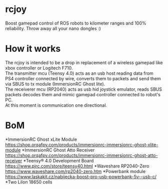 # rcjoy
Boost gamepad control of ROS robots to kilometer ranges and 100% reliability. Throw away all your nano dongles :)

# How it works
The rcjoy is intended to be a drop in replacement of a wireless gamepad like xbox controller or Logitech F710.  
The transmitter mcu (Teensy 4.0) acts as an usb host reading data from PS4 controller connected by wire, converts them to packets and send them via SBUS to tx module (ImmersionRC Ghost lite).  
The receiverer mcu (RP2040) acts as usb hid joystick emulator, reads SBUS packets decodes them and mimic gamepad controller connected to robot's PC.  
At this moment is communication one directional.

# BoM
  *ImmersionRC Ghost xLite Module
   https://shop.orqafpv.com/products/immersionrc-immersionrc-ghost-xlite-module
  *ImmersionRC Ghost Atto Receiver
   https://shop.orqafpv.com/products/immersionrc-immersionrc-ghost-atto-receiver
  *Teensy® 4.0 Development Board
   https://www.pjrc.com/store/teensy40.html
  *Waveshare RP2040-Zero
   https://www.waveshare.com/rp2040-zero.htm
  *Powerbank module  
   https://www.laskakit.cz/nabijecka-boost-pro-usb-powerbank-5v--usb-c/
  *Two LiIon 18650 cells
